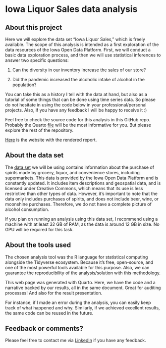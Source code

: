 
<!-- README.md is generated from README.Rmd. Please edit that file -->

# Iowa Liquor Sales data analysis

## About this project

Here we will explore the data set “Iowa Liquor Sales,” which is freely
available. The scope of this analysis is intended as a first exploration
of the data resources of the Iowa Open Data Platform. First, we will
conduct a basic data exploration process, and then we will use
statistical inferences to answer two specific questions:

1.  Can the diversity in our inventory increase the sales of our store?

2.  Did the pandemic increased the alcoholic intake of alcohol in the
    population?

You can take this as a history I tell with the data at hand, but also as
a tutorial of some things that can be done using time series data. So
please do not hesitate in using the code below in your
professional/personal projects. Also, if you have any feedback I will be
happy to receive it :)

Feel free to check the source code for this analysis in this GitHub
repo. Probably the Quarto
[file](https://github.com/jospablo777/iowa_liquor_sales_analysis/blob/main/communication/iowa_liquor_analysis.qmd)
will be the most informative for you. But please explore the rest of the
repository.

[Here](https://jospablo777.github.io/iowa_liquor_sales_analysis/iowa_liquor_analysis.html)
is the website with the rendered report.

## About the data set

The [data
set](https://data.iowa.gov/Sales-Distribution/Iowa-Liquor-Sales/m3tr-qhgy/about_data)
we will be using contains information about the purchase of spirits made
by grocery, liquor, and convenience stores, including supermarkets. This
data is provided by the Iowa Open Data Platform and is constantly
updated. It includes item descriptions and geospatial data, and is
licensed under Creative Commons, which means that its use is less
restrictive than other types of data. However, it’s important to note
that the data only includes purchases of spirits, and does not include
beer, wine, or moonshine purchases. Therefore, we do not have a complete
picture of alcohol consumption.

If you plan on running an analysis using this data set, I recommend
using a machine with at least 32 GB of RAM, as the data is around 12 GB
in size. No GPU will be required for this task.

## About the tools used

The chosen analysis tool was the R language for statistical computing
alongside the Tidyverse ecosystem. Because it’s free, open-source, and
one of the most powerful tools available for this purpose. Also, we can
guarantee the reproducibility of the analysis/solution with this
methodology.

This web page was generated with Quarto. Here, we have the code and a
narrative backed by our results, all in the same document. Great for
auditing processes! And also for the result presentation.

For instance, if I made an error during the analysis, you can easily
keep track of what happened and why. Similarly, if we achieved excellent
results, the same code can be reused in the future.

## Feedback or comments?

Please feel free to contact me via
[LinkedIn](https://www.linkedin.com/in/jose-barrantes/) if you have any
feedback.
